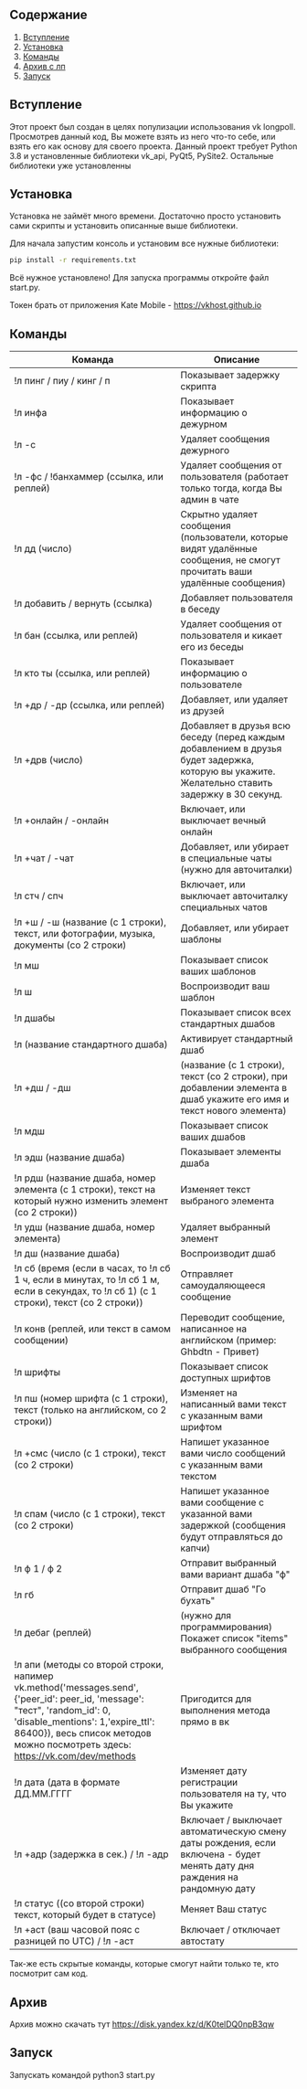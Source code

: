 ## Содержание
1. [Вступление](https://github.com/PAVELNEDELKO1100/phoenix_lp#Вступление)
2. [Установка](https://github.com/PAVELNEDELKO1100/phoenix_lp#Установка)
3. [Команды](https://github.com/PAVELNEDELKO1100/phoenix_lp#Команды)
4. [Архив с лп](https://github.com/PAVELNEDELKO1100/phoenix_lp#Архив)
5. [Запуск](https://github.com/PAVELNEDELKO1100/phoenix_lp#Запуск)
## Вступление

Этот проект был создан в целях популизации использования vk longpoll. Просмотрев данный код, Вы можете взять из него что-то себе,
или взять его как основу для своего проекта. Данный проект требует Python 3.8 и установленные библиотеки vk_api, PyQt5, PySite2. Остальные 
библиотеки уже установленны 

## Установка
Установка не займёт много времени. Достаточно просто установить сами скрипты и установить описанные выше библиотеки.

Для начала запустим консоль и установим все нужные библиотеки:
```bash
pip install -r requirements.txt
```

Всё нужное установлено! Для запуска программы откройте файл start.py.

Токен брать от приложения Kate Mobile - https://vkhost.github.io

## Команды

|Команда|Описание|
|---|---|
|!л пинг / пиу / кинг / п | Показывает задержку скрипта |
|!л инфа | Показывает информацию о дежурном |
|!л -с | Удаляет сообщения дежурного |
|!л -фс / !банхаммер (ссылка, или реплей) | Удаляет сообщения от пользователя (работает только тогда, когда Вы админ в чате |
|!л дд (число) | Скрытно удаляет сообщения (пользователи, которые видят удалённые сообщения, не смогут прочитать ваши удалённые сообщения) |
|!л добавить / вернуть (ссылка) | Добавляет пользователя в беседу |
|!л бан (ссылка, или реплей) | Удаляет сообщения от пользователя и кикает его из беседы |
|!л кто ты (ссылка, или реплей) | Показывает информацию о пользователе |
|!л +др / -др (ссылка, или реплей) | Добавляет, или удаляет из друзей |
|!л +дрв (число) | Добавляет в друзья всю беседу (перед каждым добавлением в друзья будет задержка, которую вы укажите. Желательно ставить задержку в 30 секунд. |
|!л +онлайн / -онлайн | Включает, или выключает вечный онлайн |
|!л +чат / -чат | Добавляет, или убирает в специальные чаты (нужно для авточиталки) |
|!л стч / cпч | Включает, или выключает авточиталку специальных чатов |
|!л +ш / -ш (название (с 1 строки), текст, или фотографии, музыка, документы (со 2 строки) | Добавляет, или убирает шаблоны |
|!л мш | Показывает список ваших шаблонов |
|!л ш | Воспроизводит ваш шаблон |
|!л дшабы | Показывает список всех стандартных дшабов |
|!л (название стандартного дшаба) | Активирует стандартный дшаб |
|!л +дш / -дш | (название (с 1 строки), текст (со 2 строки), при добавлении элемента в дшаб укажите его имя и текст нового элемента) | Добавляет новый дшаб, или добавляет новый элемнт в существующий дшаб, или удаляет дшаб |
|!л мдш | Показывает список ваших дшабов |
|!л эдш (название дшаба) | Показывает элементы дшаба |
|!л рдш (название дшаба, номер элемента (с 1 строки), текст на который нужно изменить элемент (со 2 строки)) | Изменяет текст выбраного элемента |
|!л удш (название дшаба, номер элемента) | Удаляет выбранный элемент |
|!л дш (название дшаба) | Воспроизводит дшаб |
|!л сб (время (если в часах, то !л сб 1 ч, если в минутах, то !л сб 1 м, если в секундах, то !л сб 1) (с 1 строки), текст (со 2 строки)) | Отправляет самоудаляющееся сообщение |
|!л конв (реплей, или текст в самом сообщении) | Переводит сообщение, написанное на английском (пример: Ghbdtn - Привет) |
|!л шрифты | Показывает список доступных шрифтов |
|!л пш (номер шрифта (с 1 строки), текст (только на английском, со 2 строки)) | Изменяет на написанный вами текст с указанным вами шрифтом |
|!л +смс (число (с 1 строки), текст (со 2 строки) | Напишет указанное вами число сообщений с указанным вами текстом |
|!л спам (число (с 1 строки), текст (со 2 строки) | Напишет указанное вами сообщение с указанной вами задержкой (сообщения будут отправляться до капчи) |
|!л ф 1 / ф 2 | Отправит выбранный вами вариант дшаба "ф" |
|!л гб | Отправит дшаб "Го бухать" |
|!л дебаг (реплей) | (нужно для программирования) Покажет список "items" выбранного сообщения |
|!л апи (методы со второй строки, напимер vk.method('messages.send', {'peer_id': peer_id, 'message': "тест", 'random_id': 0, 'disable_mentions': 1,'expire_ttl': 86400}), весь список методов можно посмотреть здесь: https://vk.com/dev/methods | Пригодится для выполнения метода прямо в вк |
|!л дата (дата в формате ДД.ММ.ГГГГ | Изменяет дату регистрации пользователя на ту, что Вы укажите |
|!л +адр (задержка в сек.) / !л -адр | Включает / выключает автоматическую смену даты рождения, если включена - будет менять дату дня раждения на рандомную дату |
|!л статус ((со второй строки) текст, который будет в статусе) | Меняет Ваш статус |
|!л +аст (ваш часовой пояс с разницей по UTC) / !л -аст | Включает / отключает автостату |

Так-же есть скрытые команды, которые смогут найти только те, кто посмотрит сам код.

## Архив
Архив можно скачать тут https://disk.yandex.kz/d/K0telDQ0npB3qw

## Запуск
Запускать командой python3 start.py
